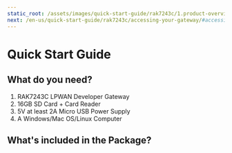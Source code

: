 ```yaml
---
static_root: /assets/images/quick-start-guide/rak7243c/1.product-overview/2.quick-start
next: /en-us/quick-start-guide/rak7243c/accessing-your-gateway/#accessing-your-gateway
---
```


# Quick Start Guide

<rk-img
  :src="`${$frontmatter.static_root}/1.s9bghtz7l7a7ivpbkwce.jpg`"
  width="80%"
  figure-number="1"
  caption="Raspberry Pi , RAK2013, and RAK2245 Pi Hat"
/>

## What do you need?

1. RAK7243C LPWAN Developer Gateway
2. 16GB SD Card + Card Reader
3. 5V at least 2A Micro USB Power Supply
4. A Windows/Mac OS/Linux Computer

<rk-btn
  src="https://store.rakwireless.com/products/rak7243c-pilot-gateway"
  label="Buy a RAK7243C LPWAN Developer Gateway"
  _blank
/>

## What's included in the Package?

<rk-img
  :src="`${$frontmatter.static_root}/2.yz9s7avmxpv9kaff5uze.png`"
  width="100%"
  figure-number="2"
  caption="What's Included in the Package"
/>
